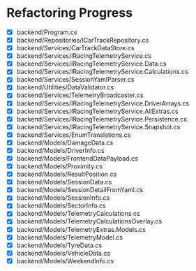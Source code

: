 # Refactoring Progress

- [x] backend/Program.cs
- [x] backend/Repositories/ICarTrackRepository.cs
- [x] backend/Services/CarTrackDataStore.cs
- [x] backend/Services/IRacingTelemetryService.cs
- [x] backend/Services/IRacingTelemetryService.Data.cs
- [x] backend/Services/IRacingTelemetryService.Calculations.cs
- [x] backend/Services/SessionYamlParser.cs
- [x] backend/Utilities/DataValidator.cs
- [x] backend/Services/TelemetryBroadcaster.cs
- [x] backend/Services/IRacingTelemetryService.DriverArrays.cs
- [x] backend/Services/IRacingTelemetryService.AllExtras.cs
- [x] backend/Services/IRacingTelemetryService.Persistence.cs
- [x] backend/Services/IRacingTelemetryService.Snapshot.cs
- [x] backend/Services/EnumTranslations.cs
- [x] backend/Models/DamageData.cs
- [x] backend/Models/DriverInfo.cs
- [x] backend/Models/FrontendDataPayload.cs
- [x] backend/Models/Proximity.cs
- [x] backend/Models/ResultPosition.cs
- [x] backend/Models/SessionData.cs
- [x] backend/Models/SessionDetailFromYaml.cs
- [x] backend/Models/SessionInfo.cs
- [x] backend/Models/SectorInfo.cs
- [x] backend/Models/TelemetryCalculations.cs
- [x] backend/Models/TelemetryCalculationsOverlay.cs
- [x] backend/Models/TelemetryExtras.Models.cs
- [x] backend/Models/TelemetryModel.cs
- [x] backend/Models/TyreData.cs
- [x] backend/Models/VehicleData.cs
- [x] backend/Models/WeekendInfo.cs